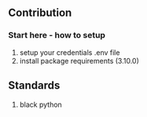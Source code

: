 ## Contribution
### Start here - how to setup
1. setup your credentials .env file
2. install package requirements (3.10.0)

## Standards
1. black python